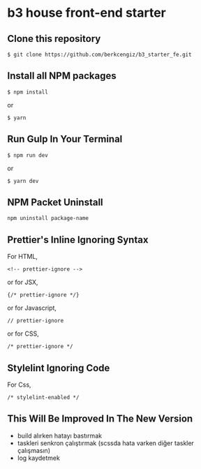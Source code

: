 # b3 house front-end starter

## Clone this repository

```
$ git clone https://github.com/berkcengiz/b3_starter_fe.git
```

## Install all NPM packages

```
$ npm install
```

or

```
$ yarn
```

## Run Gulp In Your Terminal

```
$ npm run dev
```

or

```
$ yarn dev
```

## NPM Packet Uninstall

```
npm uninstall package-name
```

## Prettier's Inline Ignoring Syntax

For HTML,

```
<!-- prettier-ignore -->
```

or for JSX,

```
{/* prettier-ignore */}
```

or for Javascript,

```
// prettier-ignore
```

or for CSS,

```
/* prettier-ignore */
```

## Stylelint Ignoring Code

For Css,

```
/* stylelint-enabled */
```

## This Will Be Improved In The New Version

-   build alırken hatayı bastırmak
-   taskleri senkron çalıştırmak (scssda hata varken diğer taskler çalışmasın)
-   log kaydetmek
